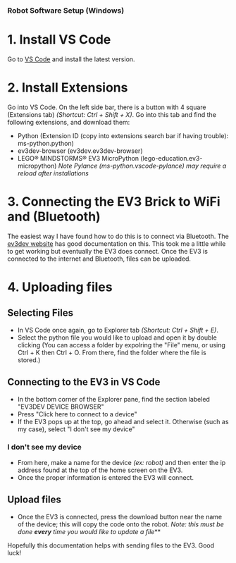 ### Robot Software Setup (Windows)
# 1. Install VS Code
Go to [VS Code](https://code.visualstudio.com/Download) and install the latest version.

# 2. Install Extensions
Go into VS Code. On the left side bar, there is a button with 4 square (Extensions tab) *(Shortcut: Ctrl + Shift + X)*.
Go into this tab and find the following extensions, and download them:
- Python (Extension ID (copy into extensions search bar if having trouble): ms-python.python)
- ev3dev-browser (ev3dev.ev3dev-browser)
- LEGO® MINDSTORMS® EV3 MicroPython (lego-education.ev3-micropython)
*Note Pylance (ms-python.vscode-pylance) may require a reload after installations*

# 3. Connecting the EV3 Brick to WiFi and (Bluetooth)
The easiest way I have found how to do this is to connect via Bluetooth. The [ev3dev website](https://www.ev3dev.org/docs/tutorials/connecting-to-the-internet-via-bluetooth/) has good documentation on this.
This took me a little while to get working but eventually the EV3 does connect. Once the EV3 is connected to the internet and Bluetooth, files can be uploaded.

# 4. Uploading files
## Selecting Files
- In VS Code once again, go to Explorer tab *(Shortcut: Ctrl + Shift + E)*. 
- Select the python file you would like to upload and open it by double clicking (You can access a folder by expolring the "File" menu, or using Ctrl + K then Ctrl + O. From there, find the folder where the file is stored.)
## Connecting to the EV3 in VS Code
- In the bottom corner of the Explorer pane, find the section labeled "EV3DEV DEVICE BROWSER"
- Press "Click here to connect to a device"
- If the EV3 pops up at the top, go ahead and select it. Otherwise (such as my case), select "I don't see my device"
### I don't see my device
- From here, make a name for the device *(ex: robot)* and then enter the ip address found at the top of the home screen on the EV3.
- Once the proper information is entered the EV3 will connect.
## Upload files
- Once the EV3 is connected, press the download button near the name of the device; this will copy the code onto the robot.
*Note: this must be done ***every*** time you would like to update a file*** 

Hopefully this documentation helps with sending files to the EV3. Good luck!

